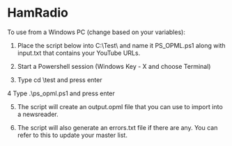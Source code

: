 # HamRadio

To use from a Windows PC (change based on your variables):

1) Place the script below into C:\Test\ and name it PS_OPML.ps1 along with input.txt that contains your YouTube URLs.  

2) Start a Powershell session (Windows Key - X and choose Terminal)

3) Type cd \test and press enter

4 Type .\ps_opml.ps1 and press enter

5) The script will create an output.opml file that you can use to import into a newsreader. 

6) The script will also generate an errors.txt file if there are any.  You can refer to this to update your master list.
